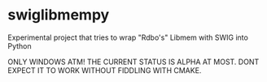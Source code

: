 # swiglibmempy
Experimental project that tries to wrap "Rdbo's" Libmem with SWIG into Python


ONLY WINDOWS ATM!
THE CURRENT STATUS IS ALPHA AT MOST. DONT EXPECT IT TO WORK WITHOUT FIDDLING WITH CMAKE.
